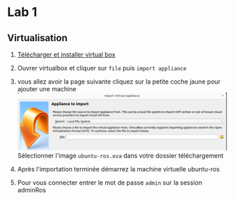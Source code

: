 # Lab 1

## Virtualisation

1. [Télécharger et installer virtual box](https://download.virtualbox.org/virtualbox/6.0.24/VirtualBox-6.0.24-139119-Win.exe)
2. Ouvrer virtualbox et cliquer sur `file` puis `import appliance`
3. vous allez avoir la page suivante cliquez sur la petite coche jaune pour ajouter une machine
![image](./images/importer.png)
Sélectionner l'image `ubuntu-ros.ova` dans votre dossier téléchargement

5. Après l'importation terminée démarrez la machine virtuelle ubuntu-ros

6. Pour vous connecter entrer le mot de passe `admin` sur la session adminRos
